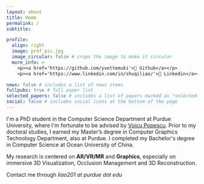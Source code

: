 ```yaml
---
layout: about
title: Home
permalink: /
subtitle:

profile:
  align: right
  image: prof_pic.jpg
  image_circular: false # crops the image to make it circular
  more_info: >
    <p><a href='https://github.com/yvettemuki'>🌟 Github</a></p>
    <p><a href='https://www.linkedin.com/in/shuqiliao/'>🌟 Linkedin</a></p>

news: false # includes a list of news items
fullpubs: true # full paper list
selected_papers: false # includes a list of papers marked as "selected={true}"
social: false # includes social icons at the bottom of the page
---
```

I'm a PhD student in the Computer Science Department at Purdue University, where I'm fortunate to be advised by [Voicu Popescu](https://www.cs.purdue.edu/homes/popescu/). Prior to my doctoral studies, I earned my Master’s degree in Computer Graphics Technology Department, also at Purdue. I completed my Bachelor's degree in Computer Science at Ocean University of China.

My research is centered on **AR/VR/MR** and **Graphics**, especially on immersive 3D Visualization, Occlusion Management and 3D Reconstruction.

Contact me through *liao201 at purdue dot edu*